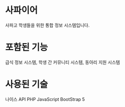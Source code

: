 # 사파이어
사파고 학생들을 위한 통합 정보 시스템입니다.

# 포함된 기능
급식 정보 시스템, 학생 간 커뮤니티 시스템, 동아리 지원 시스템

# 사용된 기술
나이스 API
PHP
JavaScript
BootStrap 5
